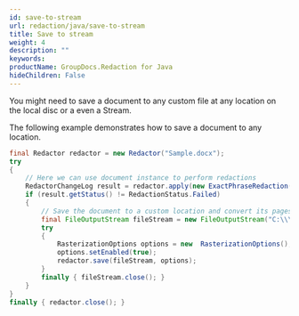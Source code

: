 ```yaml
---
id: save-to-stream
url: redaction/java/save-to-stream
title: Save to stream
weight: 4
description: ""
keywords: 
productName: GroupDocs.Redaction for Java
hideChildren: False
---
```

You might need to save a document to any custom file at any location on the local disc or a even a Stream.

The following example demonstrates how to save a document to any location.



```java
final Redactor redactor = new Redactor("Sample.docx");
try 
{
    // Here we can use document instance to perform redactions
    RedactorChangeLog result = redactor.apply(new ExactPhraseRedaction("John Doe", new ReplacementOptions(java.awt.Color.RED)));
    if (result.getStatus() != RedactionStatus.Failed)
    {
        // Save the document to a custom location and convert its pages to images
        final FileOutputStream fileStream = new FileOutputStream("C:\\\\Temp\\\\sample_output_file.pdf");
        try 
        {
            RasterizationOptions options = new  RasterizationOptions();
            options.setEnabled(true);
            redactor.save(fileStream, options);
        }
        finally { fileStream.close(); }
    }
}
finally { redactor.close(); }

```
